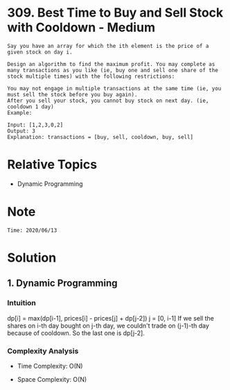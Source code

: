 # 309. Best Time to Buy and Sell Stock with Cooldown - Medium

```
Say you have an array for which the ith element is the price of a given stock on day i.

Design an algorithm to find the maximum profit. You may complete as many transactions as you like (ie, buy one and sell one share of the stock multiple times) with the following restrictions:

You may not engage in multiple transactions at the same time (ie, you must sell the stock before you buy again).
After you sell your stock, you cannot buy stock on next day. (ie, cooldown 1 day)
Example:

Input: [1,2,3,0,2]
Output: 3 
Explanation: transactions = [buy, sell, cooldown, buy, sell]
```

# Relative Topics
* Dynamic Programming


# Note
```
Time: 2020/06/13
```


# Solution
## 1. Dynamic Programming

### Intuition
 dp[i] = max(dp[i-1], prices[i] - prices[j] + dp[j-2]) j = [0, i-1]
 If we sell the shares on i-th day bought on j-th day, 
 we couldn't trade on (j-1)-th day because of cooldown. So the last one is dp[j-2].
        

### Complexity Analysis
*   Time Complexity: O(N)
  
*   Space Complexity: O(N)

